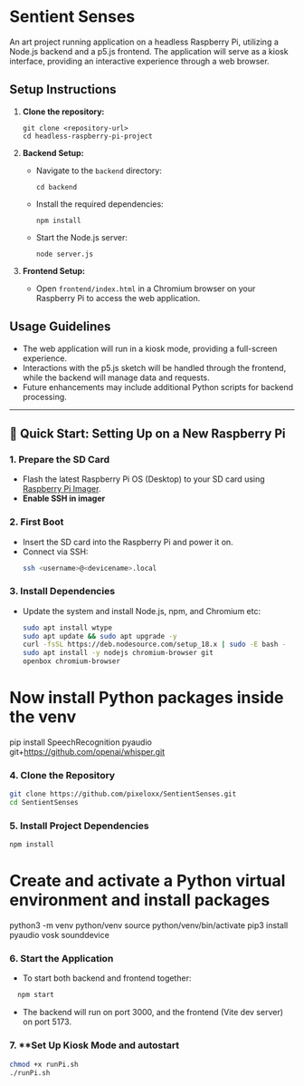 # Sentient Senses 

An art project running application on a headless Raspberry Pi, utilizing a Node.js backend and a p5.js frontend. The application will serve as a kiosk interface, providing an interactive experience through a web browser.


## Setup Instructions

1. **Clone the repository:**
   ```
   git clone <repository-url>
   cd headless-raspberry-pi-project
   ```

2. **Backend Setup:**
   - Navigate to the `backend` directory:
     ```
     cd backend
     ```
   - Install the required dependencies:
     ```
     npm install
     ```
   - Start the Node.js server:
     ```
     node server.js
     ```

3. **Frontend Setup:**
   - Open `frontend/index.html` in a Chromium browser on your Raspberry Pi to access the web application.


## Usage Guidelines

- The web application will run in a kiosk mode, providing a full-screen experience.
- Interactions with the p5.js sketch will be handled through the frontend, while the backend will manage data and requests.
- Future enhancements may include additional Python scripts for backend processing.

---

## 🚀 Quick Start: Setting Up on a New Raspberry Pi

### 1. **Prepare the SD Card**
- Flash the latest Raspberry Pi OS (Desktop) to your SD card using [Raspberry Pi Imager](https://www.raspberrypi.com/software/).
- **Enable SSH in imager**  

### 2. **First Boot**
- Insert the SD card into the Raspberry Pi and power it on.
- Connect via SSH:  
  ```bash
  ssh <username>@<devicename>.local
  ```

### 3. **Install Dependencies**
- Update the system and install Node.js, npm, and Chromium etc:
  ```bash
  sudo apt install wtype
  sudo apt update && sudo apt upgrade -y
  curl -fsSL https://deb.nodesource.com/setup_18.x | sudo -E bash -
  sudo apt install -y nodejs chromium-browser git
  openbox chromium-browser

# Now install Python packages inside the venv
pip install SpeechRecognition pyaudio git+https://github.com/openai/whisper.git

### 4. **Clone the Repository**
```bash
git clone https://github.com/pixeloxx/SentientSenses.git
cd SentientSenses
```   

### 5. **Install Project Dependencies**
```bash
npm install
```

# Create and activate a Python virtual environment and install packages
python3 -m venv python/venv
source python/venv/bin/activate
pip3 install pyaudio vosk sounddevice


### 6. **Start the Application**
- To start both backend and frontend together:
```bash
  npm start
```
- The backend will run on port 3000, and the frontend (Vite dev server) on port 5173.

### 7. **Set Up Kiosk Mode and autostart
```bash
chmod +x runPi.sh
./runPi.sh
```